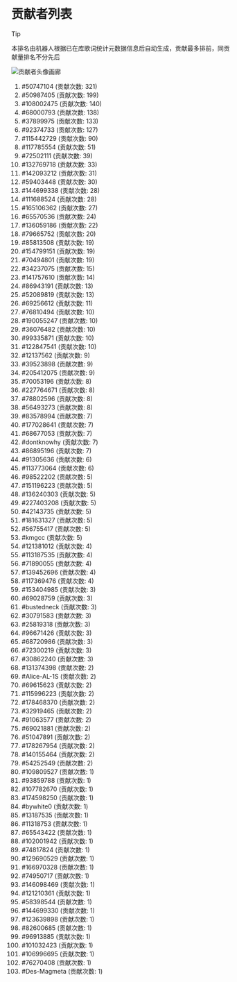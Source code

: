 # 贡献者列表

> [!TIP]
> 本排名由机器人根据已在库歌词统计元数据信息后自动生成，贡献最多排前，同贡献量排名不分先后

![贡献者头像画廊](./CONTRIBUTORS.svg)

1. #50747104 (贡献次数: 321)
2. #50987405 (贡献次数: 199)
3. #108002475 (贡献次数: 140)
4. #68000793 (贡献次数: 138)
5. #37899975 (贡献次数: 133)
6. #92374733 (贡献次数: 127)
7. #115442729 (贡献次数: 90)
8. #117785554 (贡献次数: 51)
9. #72502111 (贡献次数: 39)
10. #132769718 (贡献次数: 33)
11. #142093212 (贡献次数: 31)
12. #59403448 (贡献次数: 30)
13. #144699338 (贡献次数: 28)
14. #111688524 (贡献次数: 28)
15. #165106362 (贡献次数: 27)
16. #65570536 (贡献次数: 24)
17. #136059186 (贡献次数: 22)
18. #79665752 (贡献次数: 20)
19. #85813508 (贡献次数: 19)
20. #154799151 (贡献次数: 19)
21. #70494801 (贡献次数: 19)
22. #34237075 (贡献次数: 15)
23. #141757610 (贡献次数: 14)
24. #86943191 (贡献次数: 13)
25. #52089819 (贡献次数: 13)
26. #69256612 (贡献次数: 11)
27. #76810494 (贡献次数: 10)
28. #190055247 (贡献次数: 10)
29. #36076482 (贡献次数: 10)
30. #99335871 (贡献次数: 10)
31. #122847541 (贡献次数: 10)
32. #12137562 (贡献次数: 9)
33. #39523898 (贡献次数: 9)
34. #205412075 (贡献次数: 9)
35. #70053196 (贡献次数: 8)
36. #227764671 (贡献次数: 8)
37. #78802596 (贡献次数: 8)
38. #56493273 (贡献次数: 8)
39. #83578994 (贡献次数: 7)
40. #177028641 (贡献次数: 7)
41. #68677053 (贡献次数: 7)
42. #dontknowhy (贡献次数: 7)
43. #86895196 (贡献次数: 7)
44. #91305636 (贡献次数: 6)
45. #113773064 (贡献次数: 6)
46. #98522202 (贡献次数: 5)
47. #151196223 (贡献次数: 5)
48. #136240303 (贡献次数: 5)
49. #227403208 (贡献次数: 5)
50. #42143735 (贡献次数: 5)
51. #181631327 (贡献次数: 5)
52. #56755417 (贡献次数: 5)
53. #kmgcc (贡献次数: 5)
54. #121381012 (贡献次数: 4)
55. #113187535 (贡献次数: 4)
56. #71890055 (贡献次数: 4)
57. #139452696 (贡献次数: 4)
58. #117369476 (贡献次数: 4)
59. #153404985 (贡献次数: 3)
60. #69028759 (贡献次数: 3)
61. #bustedneck (贡献次数: 3)
62. #30791583 (贡献次数: 3)
63. #25819318 (贡献次数: 3)
64. #96671426 (贡献次数: 3)
65. #68720986 (贡献次数: 3)
66. #72300219 (贡献次数: 3)
67. #30862240 (贡献次数: 3)
68. #131374398 (贡献次数: 2)
69. #Alice-AL-1S (贡献次数: 2)
70. #69615623 (贡献次数: 2)
71. #115996223 (贡献次数: 2)
72. #178468370 (贡献次数: 2)
73. #32919465 (贡献次数: 2)
74. #91063577 (贡献次数: 2)
75. #69021881 (贡献次数: 2)
76. #51047891 (贡献次数: 2)
77. #178267954 (贡献次数: 2)
78. #140155464 (贡献次数: 2)
79. #54252549 (贡献次数: 2)
80. #109809527 (贡献次数: 1)
81. #93859788 (贡献次数: 1)
82. #107782670 (贡献次数: 1)
83. #174598250 (贡献次数: 1)
84. #bywhite0 (贡献次数: 1)
85. #13187535 (贡献次数: 1)
86. #11318753 (贡献次数: 1)
87. #65543422 (贡献次数: 1)
88. #102001942 (贡献次数: 1)
89. #74817824 (贡献次数: 1)
90. #129690529 (贡献次数: 1)
91. #166970328 (贡献次数: 1)
92. #74950717 (贡献次数: 1)
93. #146098469 (贡献次数: 1)
94. #121210361 (贡献次数: 1)
95. #58398544 (贡献次数: 1)
96. #144699330 (贡献次数: 1)
97. #123639898 (贡献次数: 1)
98. #82600685 (贡献次数: 1)
99. #96913885 (贡献次数: 1)
100. #101032423 (贡献次数: 1)
101. #106996695 (贡献次数: 1)
102. #76270408 (贡献次数: 1)
103. #Des-Magmeta (贡献次数: 1)
